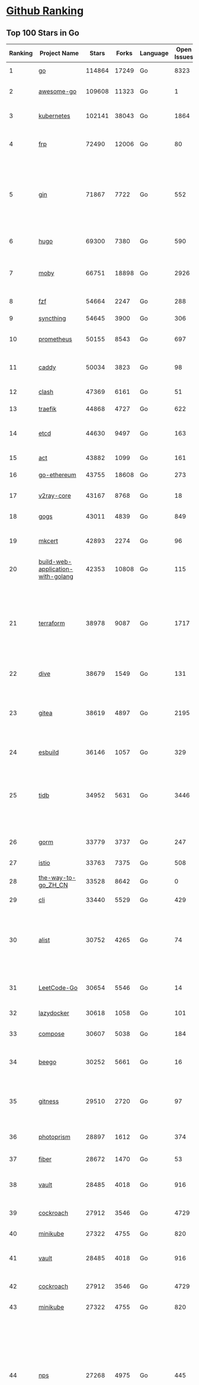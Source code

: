 [Github Ranking](../README.md)
==========

## Top 100 Stars in Go

| Ranking | Project Name | Stars | Forks | Language | Open Issues | Description | Last Commit |
| ------- | ------------ | ----- | ----- | -------- | ----------- | ----------- | ----------- |
| 1 | [go](https://github.com/golang/go) | 114864 | 17249 | Go | 8323 | The Go programming language | 2023-10-08T08:11:27Z |
| 2 | [awesome-go](https://github.com/avelino/awesome-go) | 109608 | 11323 | Go | 1 | A curated list of awesome Go frameworks, libraries and software | 2023-10-08T04:48:56Z |
| 3 | [kubernetes](https://github.com/kubernetes/kubernetes) | 102141 | 38043 | Go | 1864 | Production-Grade Container Scheduling and Management | 2023-10-08T05:27:32Z |
| 4 | [frp](https://github.com/fatedier/frp) | 72490 | 12006 | Go | 80 | A fast reverse proxy to help you expose a local server behind a NAT or firewall to the internet. | 2023-10-04T13:23:10Z |
| 5 | [gin](https://github.com/gin-gonic/gin) | 71867 | 7722 | Go | 552 | Gin is a HTTP web framework written in Go (Golang). It features a Martini-like API with much better performance -- up to 40 times faster. If you need smashing performance, get yourself some Gin. | 2023-10-02T22:07:11Z |
| 6 | [hugo](https://github.com/gohugoio/hugo) | 69300 | 7380 | Go | 590 | The world’s fastest framework for building websites. | 2023-10-08T06:18:08Z |
| 7 | [moby](https://github.com/moby/moby) | 66751 | 18898 | Go | 2926 | Moby Project - a collaborative project for the container ecosystem to assemble container-based systems | 2023-10-07T15:33:25Z |
| 8 | [fzf](https://github.com/junegunn/fzf) | 54664 | 2247 | Go | 288 | :cherry_blossom: A command-line fuzzy finder | 2023-10-08T08:48:40Z |
| 9 | [syncthing](https://github.com/syncthing/syncthing) | 54645 | 3900 | Go | 306 | Open Source Continuous File Synchronization | 2023-10-08T01:26:20Z |
| 10 | [prometheus](https://github.com/prometheus/prometheus) | 50155 | 8543 | Go | 697 | The Prometheus monitoring system and time series database. | 2023-10-08T06:47:53Z |
| 11 | [caddy](https://github.com/caddyserver/caddy) | 50034 | 3823 | Go | 98 | Fast and extensible multi-platform HTTP/1-2-3 web server with automatic HTTPS | 2023-10-07T20:47:34Z |
| 12 | [clash](https://github.com/Dreamacro/clash) | 47369 | 6161 | Go | 51 | A rule-based tunnel in Go. | 2023-10-08T04:39:47Z |
| 13 | [traefik](https://github.com/traefik/traefik) | 44868 | 4727 | Go | 622 | The Cloud Native Application Proxy | 2023-10-06T03:58:05Z |
| 14 | [etcd](https://github.com/etcd-io/etcd) | 44630 | 9497 | Go | 163 | Distributed reliable key-value store for the most critical data of a distributed system | 2023-10-08T08:18:35Z |
| 15 | [act](https://github.com/nektos/act) | 43882 | 1099 | Go | 161 | Run your GitHub Actions locally 🚀 | 2023-10-04T14:04:31Z |
| 16 | [go-ethereum](https://github.com/ethereum/go-ethereum) | 43755 | 18608 | Go | 273 | Official Go implementation of the Ethereum protocol | 2023-10-08T08:14:08Z |
| 17 | [v2ray-core](https://github.com/v2ray/v2ray-core) | 43167 | 8768 | Go | 18 | A platform for building proxies to bypass network restrictions. | 2023-10-06T03:12:59Z |
| 18 | [gogs](https://github.com/gogs/gogs) | 43011 | 4839 | Go | 849 | Gogs is a painless self-hosted Git service | 2023-10-05T19:35:36Z |
| 19 | [mkcert](https://github.com/FiloSottile/mkcert) | 42893 | 2274 | Go | 96 | A simple zero-config tool to make locally trusted development certificates with any names you'd like. | 2023-08-29T08:51:00Z |
| 20 | [build-web-application-with-golang](https://github.com/astaxie/build-web-application-with-golang) | 42353 | 10808 | Go | 115 | A golang ebook intro how to build a web with golang | 2023-09-26T05:49:16Z |
| 21 | [terraform](https://github.com/hashicorp/terraform) | 38978 | 9087 | Go | 1717 | Terraform enables you to safely and predictably create, change, and improve infrastructure. It is a source-available tool that codifies APIs into declarative configuration files that can be shared amongst team members, treated as code, edited, reviewed, and versioned. | 2023-10-07T18:20:57Z |
| 22 | [dive](https://github.com/wagoodman/dive) | 38679 | 1549 | Go | 131 | A tool for exploring each layer in a docker image | 2023-10-03T09:48:16Z |
| 23 | [gitea](https://github.com/go-gitea/gitea) | 38619 | 4897 | Go | 2195 | Git with a cup of tea! Painless self-hosted all-in-one software development service, including Git hosting, code review, team collaboration, package registry and CI/CD | 2023-10-08T06:35:20Z |
| 24 | [esbuild](https://github.com/evanw/esbuild) | 36146 | 1057 | Go | 329 | An extremely fast bundler for the web | 2023-10-07T15:05:05Z |
| 25 | [tidb](https://github.com/pingcap/tidb) | 34952 | 5631 | Go | 3446 | TiDB is an open-source, cloud-native, distributed, MySQL-Compatible database for elastic scale and real-time analytics. Try AI-powered Chat2Query free at : https://tidbcloud.com/free-trial | 2023-10-08T08:43:29Z |
| 26 | [gorm](https://github.com/go-gorm/gorm) | 33779 | 3737 | Go | 247 | The fantastic ORM library for Golang, aims to be developer friendly | 2023-10-08T06:19:24Z |
| 27 | [istio](https://github.com/istio/istio) | 33763 | 7375 | Go | 508 | Connect, secure, control, and observe services. | 2023-10-08T04:35:28Z |
| 28 | [the-way-to-go_ZH_CN](https://github.com/unknwon/the-way-to-go_ZH_CN) | 33528 | 8642 | Go | 0 | 《The Way to Go》中文译本，中文正式名《Go 入门指南》 | 2023-08-12T01:54:36Z |
| 29 | [cli](https://github.com/cli/cli) | 33440 | 5529 | Go | 429 | GitHub’s official command line tool | 2023-10-07T05:51:08Z |
| 30 | [alist](https://github.com/alist-org/alist) | 30752 | 4265 | Go | 74 | 🗂️A file list/WebDAV program that supports multiple storages, powered by Gin and Solidjs. / 一个支持多存储的文件列表/WebDAV程序，使用 Gin 和 Solidjs。 | 2023-10-08T07:41:42Z |
| 31 | [LeetCode-Go](https://github.com/halfrost/LeetCode-Go) | 30654 | 5546 | Go | 14 | ✅ Solutions to LeetCode by Go, 100% test coverage, runtime beats 100% / LeetCode 题解 | 2023-08-01T14:41:22Z |
| 32 | [lazydocker](https://github.com/jesseduffield/lazydocker) | 30618 | 1058 | Go | 101 | The lazier way to manage everything docker | 2023-09-20T20:14:08Z |
| 33 | [compose](https://github.com/docker/compose) | 30607 | 5038 | Go | 184 | Define and run multi-container applications with Docker | 2023-10-06T09:21:52Z |
| 34 | [beego](https://github.com/beego/beego) | 30252 | 5661 | Go | 16 | beego is an open-source, high-performance web framework for the Go programming language. | 2023-10-08T06:43:55Z |
| 35 | [gitness](https://github.com/harness/gitness) | 29510 | 2720 | Go | 97 | Gitness is an Open Source developer platform with Source Control management, Continuous Integration and Continuous Delivery. | 2023-10-07T21:02:04Z |
| 36 | [photoprism](https://github.com/photoprism/photoprism) | 28897 | 1612 | Go | 374 | AI-Powered Photos App for the Decentralized Web 🌈💎✨ | 2023-10-07T18:20:18Z |
| 37 | [fiber](https://github.com/gofiber/fiber) | 28672 | 1470 | Go | 53 | ⚡️ Express inspired web framework written in Go | 2023-10-08T02:33:36Z |
| 38 | [vault](https://github.com/hashicorp/vault) | 28485 | 4018 | Go | 916 | A tool for secrets management, encryption as a service, and privileged access management | 2023-10-07T07:01:54Z |
| 39 | [cockroach](https://github.com/cockroachdb/cockroach) | 27912 | 3546 | Go | 4729 | CockroachDB - the open source, cloud-native distributed SQL database. | 2023-10-08T02:48:57Z |
| 40 | [minikube](https://github.com/kubernetes/minikube) | 27322 | 4755 | Go | 820 | Run Kubernetes locally | 2023-10-06T23:53:07Z |
| 41 | [vault](https://github.com/hashicorp/vault) | 28485 | 4018 | Go | 916 | A tool for secrets management, encryption as a service, and privileged access management | 2023-10-07T07:01:54Z |
| 42 | [cockroach](https://github.com/cockroachdb/cockroach) | 27912 | 3546 | Go | 4729 | CockroachDB - the open source, cloud-native distributed SQL database. | 2023-10-08T02:48:57Z |
| 43 | [minikube](https://github.com/kubernetes/minikube) | 27322 | 4755 | Go | 820 | Run Kubernetes locally | 2023-10-06T23:53:07Z |
| 44 | [nps](https://github.com/ehang-io/nps) | 27268 | 4975 | Go | 445 | 一款轻量级、高性能、功能强大的内网穿透代理服务器。支持tcp、udp、socks5、http等几乎所有流量转发，可用来访问内网网站、本地支付接口调试、ssh访问、远程桌面，内网dns解析、内网socks5代理等等……，并带有功能强大的web管理端。a lightweight, high-performance, powerful intranet penetration proxy server, with a powerful web management terminal. | 2023-09-25T03:11:16Z |
| 45 | [consul](https://github.com/hashicorp/consul) | 26956 | 4393 | Go | 1097 | Consul is a distributed, highly available, and data center aware solution to connect and configure applications across dynamic, distributed infrastructure. | 2023-10-07T00:56:45Z |
| 46 | [echo](https://github.com/labstack/echo) | 26774 | 2213 | Go | 52 | High performance, minimalist Go web framework | 2023-09-20T17:22:43Z |
| 47 | [portainer](https://github.com/portainer/portainer) | 26752 | 2257 | Go | 319 | Making Docker and Kubernetes management easy. | 2023-10-08T05:45:35Z |
| 48 | [pocketbase](https://github.com/pocketbase/pocketbase) | 26261 | 1097 | Go | 40 | Open Source realtime backend in 1 file | 2023-10-07T13:11:47Z |
| 49 | [go-zero](https://github.com/zeromicro/go-zero) | 25620 | 3638 | Go | 321 | A cloud-native Go microservices framework with cli tool for productivity. | 2023-10-08T06:36:24Z |
| 50 | [kit](https://github.com/go-kit/kit) | 25496 | 2461 | Go | 34 | A standard library for microservices. | 2023-09-14T08:38:47Z |
| 51 | [helm](https://github.com/helm/helm) | 25023 | 6877 | Go | 267 | The Kubernetes Package Manager | 2023-10-06T21:46:02Z |
| 52 | [k3s](https://github.com/k3s-io/k3s) | 24626 | 2128 | Go | 124 | Lightweight Kubernetes | 2023-10-07T08:43:44Z |
| 53 | [croc](https://github.com/schollz/croc) | 24626 | 1006 | Go | 117 | Easily and securely send things from one computer to another :crocodile: :package: | 2023-10-06T08:28:55Z |
| 54 | [iris](https://github.com/kataras/iris) | 24391 | 2491 | Go | 91 | The fastest HTTP/2 Go Web Framework. New, modern and easy to learn. Fast development with Code you control. Unbeatable cost-performance ratio :rocket: | 2023-10-06T04:54:03Z |
| 55 | [viper](https://github.com/spf13/viper) | 24170 | 1987 | Go | 376 | Go configuration with fangs | 2023-10-07T19:35:35Z |
| 56 | [v2ray-core](https://github.com/v2fly/v2ray-core) | 24006 | 3801 | Go | 41 | A platform for building proxies to bypass network restrictions. | 2023-10-06T22:41:41Z |
| 57 | [nsq](https://github.com/nsqio/nsq) | 23813 | 2890 | Go | 52 | A realtime distributed messaging platform | 2023-09-28T23:01:02Z |
| 58 | [faas](https://github.com/openfaas/faas) | 23545 | 1878 | Go | 28 | OpenFaaS - Serverless Functions Made Simple | 2023-10-04T14:32:36Z |
| 59 | [logrus](https://github.com/sirupsen/logrus) | 23305 | 2294 | Go | 2 | Structured, pluggable logging for Go. | 2023-09-15T17:57:35Z |
| 60 | [milvus](https://github.com/milvus-io/milvus) | 23276 | 2539 | Go | 436 | A cloud-native vector database, storage for next generation AI applications | 2023-10-08T08:55:31Z |
| 61 | [lux](https://github.com/iawia002/lux) | 22187 | 2581 | Go | 453 | 👾 Fast and simple video download library and CLI tool written in Go | 2023-10-07T08:37:13Z |
| 62 | [vegeta](https://github.com/tsenart/vegeta) | 21946 | 1341 | Go | 53 | HTTP load testing tool and library. It's over 9000! | 2023-10-02T16:39:38Z |
| 63 | [k6](https://github.com/grafana/k6) | 21664 | 1130 | Go | 417 | A modern load testing tool, using Go and JavaScript - https://k6.io | 2023-10-06T14:31:04Z |
| 64 | [rancher](https://github.com/rancher/rancher) | 21596 | 2887 | Go | 2565 | Complete container management platform | 2023-10-07T04:38:55Z |
| 65 | [fyne](https://github.com/fyne-io/fyne) | 21510 | 1235 | Go | 559 | Cross platform GUI toolkit in Go inspired by Material Design | 2023-10-07T20:11:03Z |
| 66 | [kratos](https://github.com/go-kratos/kratos) | 21480 | 3916 | Go | 96 | Your ultimate Go microservices framework for the cloud-native era. | 2023-10-07T01:21:34Z |
| 67 | [restic](https://github.com/restic/restic) | 21330 | 1362 | Go | 399 | Fast, secure, efficient backup program | 2023-10-08T04:07:44Z |
| 68 | [delve](https://github.com/go-delve/delve) | 21105 | 2115 | Go | 96 | Delve is a debugger for the Go programming language. | 2023-10-07T09:32:42Z |
| 69 | [filebrowser](https://github.com/filebrowser/filebrowser) | 21034 | 2507 | Go | 58 | 📂 Web File Browser | 2023-10-08T01:20:14Z |
| 70 | [harbor](https://github.com/goharbor/harbor) | 20974 | 4461 | Go | 568 | An open source trusted cloud native registry project that stores, signs, and scans content. | 2023-10-07T03:36:14Z |
| 71 | [go-micro](https://github.com/go-micro/go-micro) | 20876 | 2341 | Go | 79 | A Go microservices framework | 2023-10-06T07:32:06Z |
| 72 | [colly](https://github.com/gocolly/colly) | 20855 | 1654 | Go | 142 | Elegant Scraper and Crawler Framework for Golang | 2023-10-03T17:15:54Z |
| 73 | [cli](https://github.com/urfave/cli) | 20786 | 1696 | Go | 42 | A simple, fast, and fun package for building command line apps in Go | 2023-10-07T07:59:14Z |
| 74 | [testify](https://github.com/stretchr/testify) | 20727 | 1505 | Go | 262 | A toolkit with common assertions and mocks that plays nicely with the standard library | 2023-10-05T17:13:03Z |
| 75 | [learn-go-with-tests](https://github.com/quii/learn-go-with-tests) | 20300 | 2677 | Go | 35 | Learn Go with test-driven development | 2023-10-06T13:53:01Z |
| 76 | [loki](https://github.com/grafana/loki) | 20257 | 2975 | Go | 1072 | Like Prometheus, but for logs. | 2023-10-07T16:32:25Z |
| 77 | [fasthttp](https://github.com/valyala/fasthttp) | 20209 | 1682 | Go | 70 | Fast HTTP package for Go. Tuned for high performance. Zero memory allocations in hot paths. Up to 10x faster than net/http | 2023-10-06T19:34:33Z |
| 78 | [bubbletea](https://github.com/charmbracelet/bubbletea) | 19979 | 625 | Go | 49 | A powerful little TUI framework 🏗 | 2023-10-05T17:16:08Z |
| 79 | [websocket](https://github.com/gorilla/websocket) | 19939 | 3413 | Go | 30 | Package gorilla/websocket is a fast, well-tested and widely used WebSocket implementation for Go. | 2023-09-28T07:04:35Z |
| 80 | [dgraph](https://github.com/dgraph-io/dgraph) | 19650 | 1489 | Go | 208 | The high-performance database for modern applications | 2023-10-05T18:46:25Z |
| 81 | [colly](https://github.com/gocolly/colly) | 20855 | 1654 | Go | 142 | Elegant Scraper and Crawler Framework for Golang | 2023-10-03T17:15:54Z |
| 82 | [cli](https://github.com/urfave/cli) | 20786 | 1696 | Go | 42 | A simple, fast, and fun package for building command line apps in Go | 2023-10-07T07:59:14Z |
| 83 | [testify](https://github.com/stretchr/testify) | 20727 | 1505 | Go | 262 | A toolkit with common assertions and mocks that plays nicely with the standard library | 2023-10-05T17:13:03Z |
| 84 | [learn-go-with-tests](https://github.com/quii/learn-go-with-tests) | 20300 | 2677 | Go | 35 | Learn Go with test-driven development | 2023-10-06T13:53:01Z |
| 85 | [loki](https://github.com/grafana/loki) | 20257 | 2975 | Go | 1072 | Like Prometheus, but for logs. | 2023-10-07T16:32:25Z |
| 86 | [fasthttp](https://github.com/valyala/fasthttp) | 20209 | 1682 | Go | 70 | Fast HTTP package for Go. Tuned for high performance. Zero memory allocations in hot paths. Up to 10x faster than net/http | 2023-10-06T19:34:33Z |
| 87 | [bubbletea](https://github.com/charmbracelet/bubbletea) | 19979 | 625 | Go | 49 | A powerful little TUI framework 🏗 | 2023-10-05T17:16:08Z |
| 88 | [websocket](https://github.com/gorilla/websocket) | 19939 | 3413 | Go | 30 | Package gorilla/websocket is a fast, well-tested and widely used WebSocket implementation for Go. | 2023-09-28T07:04:35Z |
| 89 | [zap](https://github.com/uber-go/zap) | 19827 | 1413 | Go | 98 | Blazing fast, structured, leveled logging in Go. | 2023-10-05T20:11:54Z |
| 90 | [dgraph](https://github.com/dgraph-io/dgraph) | 19650 | 1489 | Go | 208 | The high-performance database for modern applications | 2023-10-05T18:46:25Z |
| 91 | [memos](https://github.com/usememos/memos) | 19508 | 1396 | Go | 172 | A privacy-first, lightweight note-taking service. Easily capture and share your great thoughts | 2023-10-08T07:11:01Z |
| 92 | [podman](https://github.com/containers/podman) | 19322 | 2073 | Go | 449 | Podman: A tool for managing OCI containers and pods. | 2023-10-08T07:14:11Z |
| 93 | [mux](https://github.com/gorilla/mux) | 19275 | 1810 | Go | 10 | Package gorilla/mux is a powerful HTTP router and URL matcher for building Go web servers with 🦍 | 2023-09-21T11:45:50Z |
| 94 | [Cloudreve](https://github.com/cloudreve/Cloudreve) | 19040 | 3142 | Go | 193 | 🌩支持多家云存储的云盘系统 (Self-hosted file management and sharing system, supports multiple storage providers) | 2023-10-07T12:15:37Z |
| 95 | [grpc-go](https://github.com/grpc/grpc-go) | 18939 | 4134 | Go | 116 | The Go language implementation of gRPC. HTTP/2 based RPC | 2023-10-08T02:12:20Z |
| 96 | [trivy](https://github.com/aquasecurity/trivy) | 18871 | 1903 | Go | 157 | Find vulnerabilities, misconfigurations, secrets, SBOM in containers, Kubernetes, code repositories, clouds and more | 2023-10-07T04:05:35Z |
| 97 | [AdGuardHome](https://github.com/AdguardTeam/AdGuardHome) | 18789 | 1539 | Go | 888 | Network-wide ads & trackers blocking DNS server | 2023-10-06T23:04:47Z |
| 98 | [jaeger](https://github.com/jaegertracing/jaeger) | 18434 | 2257 | Go | 331 | CNCF Jaeger, a Distributed Tracing Platform | 2023-10-08T04:41:21Z |
| 99 | [gin-vue-admin](https://github.com/flipped-aurora/gin-vue-admin) | 18418 | 5575 | Go | 35 | 基于vite+vue3+gin搭建的开发基础平台（支持TS,JS混用），集成jwt鉴权，权限管理，动态路由，显隐可控组件，分页封装，多点登录拦截，资源权限，上传下载，代码生成器，表单生成器,chatGPT自动查表等开发必备功能。 | 2023-09-28T13:23:57Z |
| 100 | [seaweedfs](https://github.com/seaweedfs/seaweedfs) | 18367 | 2039 | Go | 213 | SeaweedFS is a fast distributed storage system for blobs, objects, files, and data lake, for billions of files! Blob store has O(1) disk seek, cloud tiering. Filer supports Cloud Drive, cross-DC active-active replication, Kubernetes, POSIX FUSE mount, S3 API, S3 Gateway, Hadoop, WebDAV, encryption, Erasure Coding. | 2023-10-07T03:13:02Z |

